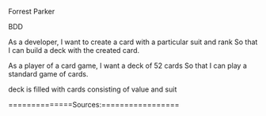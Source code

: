 Forrest Parker


BDD

As a developer,
I want to create a card with a particular suit and rank
So that I can build a deck with the created card.

As a player of a card game,
I want a deck of 52 cards
So that I can play a standard game of cards.

deck is filled with cards consisting of
value and suit

==============Sources:=================
